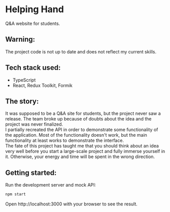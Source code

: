 # Helping Hand
Q&A website for students.
## Warning:
The project code is not up to date and does not reflect my current skills.

## Tech stack used:
- TypeScript
- React, Redux Toolkit, Formik

## The story:
It was supposed to be a Q&A site for students, but the project never saw a release. The team broke up because of doubts about the idea and the project was never finalized.
\
I partially recreated the API in order to demonstrate some functionality of the application. Most of the functionality doesn't work, but the main functionality at least works to demonstrate the interface.
\
The fate of this project has taught me that you should think about an idea very well before you start a large-scale project and fully immerse yourself in it. Otherwise, your energy and time will be spent in the wrong direction.

## Getting started:
Run the development server and mock API:
```bash
npm start
```
Open http://localhost:3000 with your browser to see the result.

